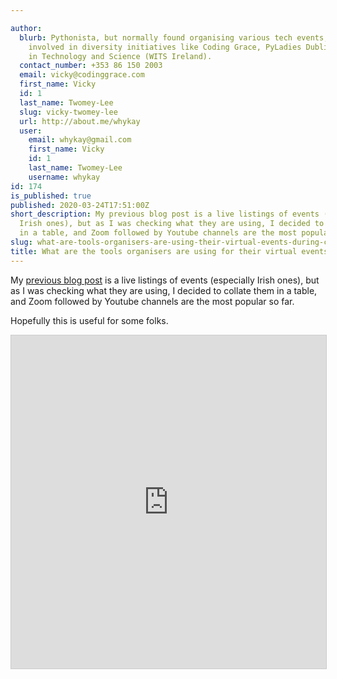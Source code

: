 ```yaml
---

author:
  blurb: Pythonista, but normally found organising various tech events, and now heavily
    involved in diversity initiatives like Coding Grace, PyLadies Dublin, and Women
    in Technology and Science (WITS Ireland).
  contact_number: +353 86 150 2003
  email: vicky@codinggrace.com
  first_name: Vicky
  id: 1
  last_name: Twomey-Lee
  slug: vicky-twomey-lee
  url: http://about.me/whykay
  user:
    email: whykay@gmail.com
    first_name: Vicky
    id: 1
    last_name: Twomey-Lee
    username: whykay
id: 174
is_published: true
published: 2020-03-24T17:51:00Z
short_description: My previous blog post is a live listings of events (especially
  Irish ones), but as I was checking what they are using, I decided to collate them
  in a table, and Zoom followed by Youtube channels are the most popular so far.
slug: what-are-tools-organisers-are-using-their-virtual-events-during-covid-19
title: What are the tools organisers are using for their virtual events during covid-19?
---
```


My [previous blog post](https://www.codinggrace.com/news/covid-19-and-changes-how-tech-communities-handle-events-and-conferences-2020-3-14/) is a live listings of events (especially Irish ones), but as I was checking what they are using, I decided to collate them in a table, and Zoom followed by Youtube channels are the most popular so far.

Hopefully this is useful for some folks.

<iframe class="airtable-embed" src="https://airtable.com/embed/shrzFnyA3o0dKuUtO?backgroundColor=gray&viewControls=on" frameborder="0" onmousewheel="" width="100%" height="533" style="background: transparent; border: 1px solid #ccc;"></iframe>